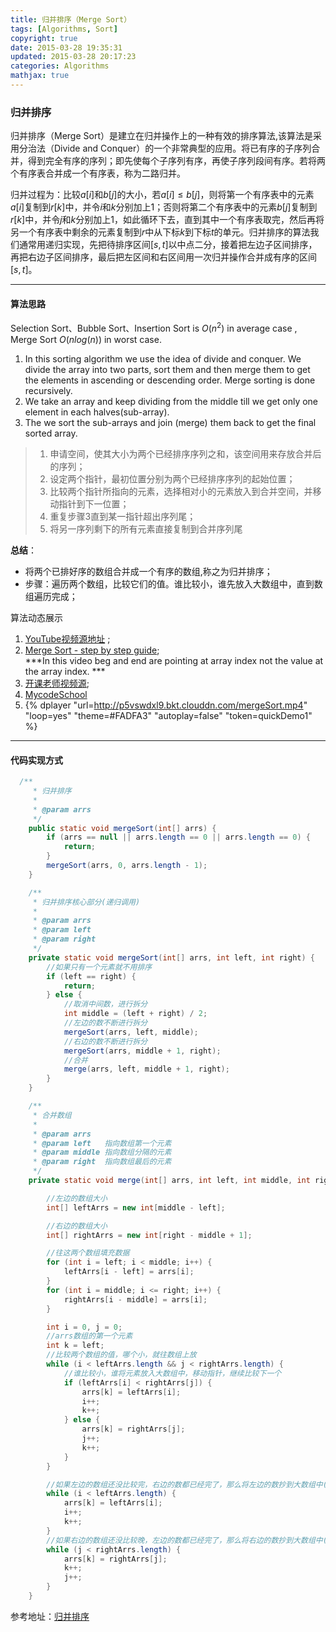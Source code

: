 ```yaml
---
title: 归并排序（Merge Sort）
tags: [Algorithms, Sort]
copyright: true
date: 2015-03-28 19:35:31
updated: 2015-03-28 20:17:23
categories: Algorithms 
mathjax: true
---
```


### 归并排序
归并排序（Merge Sort）是建立在归并操作上的一种有效的排序算法,该算法是采用分治法（Divide and Conquer）的一个非常典型的应用。将已有序的子序列合并，得到完全有序的序列；即先使每个子序列有序，再使子序列段间有序。若将两个有序表合并成一个有序表，称为二路归并。

归并过程为：比较$a[i]$和$b[j]$的大小，若$a[i]≤b[j]$，则将第一个有序表中的元素$a[i]$复制到$r[k]$中，并令$i$和$k$分别加上$1$；否则将第二个有序表中的元素$b[j]$复制到$r[k]$中，并令$j$和$k$分别加上$1$，如此循环下去，直到其中一个有序表取完，然后再将另一个有序表中剩余的元素复制到$r$中从下标$k$到下标$t$的单元。归并排序的算法我们通常用递归实现，先把待排序区间$[s,t]$以中点二分，接着把左边子区间排序，再把右边子区间排序，最后把左区间和右区间用一次归并操作合并成有序的区间$[s,t]$。
  
-------

<!-- more -->

#### 算法思路
Selection Sort、Bubble Sort、Insertion Sort is $O(n^2)$ in average case , Merge Sort $O(n log(n))$ in worst case.
1. In this sorting algorithm we use the idea of divide and conquer. We divide the array into two parts, sort them and then merge them to get the elements in ascending or descending order. Merge sorting is done recursively.
2. We take an array and keep dividing from the middle till we get only one element in each halves(sub-array).
3. The we sort the sub-arrays and join (merge) them back to get the final sorted array.

> 1. 申请空间，使其大小为两个已经排序序列之和，该空间用来存放合并后的序列；
> 2. 设定两个指针，最初位置分别为两个已经排序序列的起始位置；
> 3. 比较两个指针所指向的元素，选择相对小的元素放入到合并空间，并移动指针到下一位置；
> 4. 重复步骤3直到某一指针超出序列尾；
> 5. 将另一序列剩下的所有元素直接复制到合并序列尾

**总结**：
* 将两个已排好序的数组合并成一个有序的数组,称之为归并排序；
* 步骤：遍历两个数组，比较它们的值。谁比较小，谁先放入大数组中，直到数组遍历完成；

算法动态展示
1. [YouTube视频源地址](https://www.youtube.com/watch?v=7zuGmKfUt7s&t=15s) ;
2. [Merge Sort - step by step guide](https://www.youtube.com/watch?v=e5ik2UGjHBk);     
***In this video beg and end are pointing at array index not the value at the array index.﻿ ***
3. [开课老师视频源](https://www.youtube.com/watch?v=qdv3i6X0PiQ); 
4. [MycodeSchool](https://www.youtube.com/watch?v=TzeBrDU-JaY&t=319s) 
5. {% dplayer "url=http://p5vswdxl9.bkt.clouddn.com/mergeSort.mp4"   "loop=yes" "theme=#FADFA3" "autoplay=false" "token=quickDemo1" %}
 
-------

#### 代码实现方式
```java
  /**
     * 归并排序
     *
     * @param arrs
     */
    public static void mergeSort(int[] arrs) {
        if (arrs == null || arrs.length == 0 || arrs.length == 0) {
            return;
        }
        mergeSort(arrs, 0, arrs.length - 1);
    }

    /**
     * 归并排序核心部分(递归调用)
     *
     * @param arrs
     * @param left
     * @param right
     */
    private static void mergeSort(int[] arrs, int left, int right) {
        //如果只有一个元素就不用排序
        if (left == right) {
            return;
        } else {
            //取消中间数，进行拆分
            int middle = (left + right) / 2;
            //左边的数不断进行拆分
            mergeSort(arrs, left, middle);
            //右边的数不断进行拆分
            mergeSort(arrs, middle + 1, right);
            //合并
            merge(arrs, left, middle + 1, right);
        }
    }

    /**
     * 合并数组
     *
     * @param arrs
     * @param left   指向数组第一个元素
     * @param middle 指向数组分隔的元素
     * @param right  指向数组最后的元素
     */
    private static void merge(int[] arrs, int left, int middle, int right) {

        //左边的数组大小
        int[] leftArrs = new int[middle - left];

        //右边的数组大小
        int[] rightArrs = new int[right - middle + 1];

        //往这两个数组填充数据
        for (int i = left; i < middle; i++) {
            leftArrs[i - left] = arrs[i];
        }
        for (int i = middle; i <= right; i++) {
            rightArrs[i - middle] = arrs[i];
        }

        int i = 0, j = 0;
        //arrs数组的第一个元素
        int k = left;
        //比较两个数组的值，哪个小，就往数组上放
        while (i < leftArrs.length && j < rightArrs.length) {
            //谁比较小，谁将元素放入大数组中，移动指针，继续比较下一个
            if (leftArrs[i] < rightArrs[j]) {
                arrs[k] = leftArrs[i];
                i++;
                k++;
            } else {
                arrs[k] = rightArrs[j];
                j++;
                k++;
            }
        }

        //如果左边的数组还没比较完，右边的数都已经完了，那么将左边的数抄到大数组中(剩下的都是大数字)
        while (i < leftArrs.length) {
            arrs[k] = leftArrs[i];
            i++;
            k++;
        }
        //如果右边的数组还没比较晚，左边的数都已经完了，那么将右边的数抄到大数组中(剩下的都是大数字)
        while (j < rightArrs.length) {
            arrs[k] = rightArrs[j];
            k++;
            j++;
        }
    }
```

参考地址：[归并排序](https://mp.weixin.qq.com/s?__biz=MzI4Njg5MDA5NA==&mid=2247484058&idx=1&sn=432c2dd8e4bda662ce066c09f8e22bda&chksm=ebd7439bdca0ca8ded40d0f431db411928936db9b4b5f5595027c8acd2efdef5ba35348641d2&scene=21#wechat_redirect)


